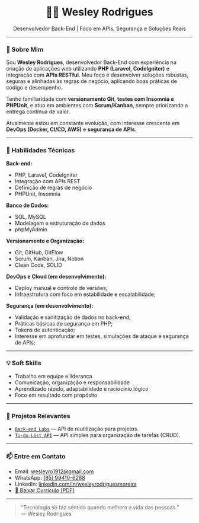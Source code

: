 <h1 align="center">👨‍💻 Wesley Rodrigues</h1>
<p align="center">
Desenvolvedor Back-End | Foco em APIs, Segurança e Soluções Reais
</p>

---

### 🚀 Sobre Mim

Sou **Wesley Rodrigues**, desenvolvedor Back-End com experiência na criação de aplicações web utilizando **PHP (Laravel, CodeIgniter)** e integração com **APIs RESTful**. Meu foco é desenvolver soluções robustas, seguras e alinhadas às regras de negócio, aplicando boas práticas de código e desempenho.

Tenho familiaridade com **versionamento Git**, **testes com Insomnia e PHPUnit**, e atuo em ambientes com **Scrum/Kanban**, sempre priorizando a entrega contínua de valor.

Atualmente estou em constante evolução, com interesse crescente em **DevOps (Docker, CI/CD, AWS)** e **segurança de APIs**.

---

### 🧠 Habilidades Técnicas

**Back-end:**
- PHP, Laravel, CodeIgniter  
- Integração com APIs REST  
- Definição de regras de negócio  
- PHPUnit, Insomnia

**Banco de Dados:**
- SQL, MySQL  
- Modelagem e estruturação de dados  
- phpMyAdmin

**Versionamento e Organização:**
- Git, GitHub, GitFlow  
- Scrum, Kanban, Jira, Notion  
- Clean Code, SOLID

**DevOps e Cloud (em desenvolvimento):**
- Deploy manual e controle de versões;
- Infraestrutura com foco em estabilidade e escalabilidade;

**Segurança (em desenvolvimento):**
 - Validação e sanitização de dados no back-end;
 - Práticas básicas de segurança em PHP;
 - Tokens de autenticação;
 - Interesse em aprofundar em testes, simulações de ataque e segurança de APIs;

---

### 💡 Soft Skills

- Trabalho em equipe e liderança  
- Comunicação, organização e responsabilidade  
- Aprendizado rápido, adaptabilidade e raciocínio lógico  
- Foco em resultado com propósito

---

### 📂 Projetos Relevantes

- [`Back-end Labs`]([https://github.com/Wesleyro1912/Back_End_Labs]) — API de reutilização para projetos.
- [`To-do-List_API`]([https://github.com/Wesleyro1912/To-do-List_API]) — API simples para organização de tarefas (CRUD).

---

### 📫 Entre em Contato

- Email: [wesleyro1912@gmail.com](mailto:wesleyro1912@gmail.com)  
- WhatsApp: [(85) 99410-6288](https://wa.me/5585994106288)  
- LinkedIn: [linkedin.com/in/wesleyrodriguesmoreira](https://www.linkedin.com/in/wesleyrodriguesmoreira)  
- [📄 Baixar Currículo (PDF)](assets/Wesley_Rodrigues_Curriculo_BackEnd.pdf)

---

> “Tecnologia só faz sentido quando melhora a vida das pessoas.”  
> — Wesley Rodrigues
